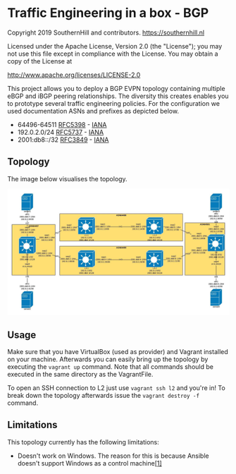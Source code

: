 # Traffic Engineering in a box - BGP

Copyright 2019 SouthernHill and contributors. https://southernhill.nl

Licensed under the Apache License, Version 2.0 (the "License"); you may not use this file except in compliance with the License. You may obtain a copy of the License at

http://www.apache.org/licenses/LICENSE-2.0

This project allows you to deploy a BGP EVPN topology containing multiple eBGP and iBGP
peering relationships. The diversity this creates enables you to prototype several traffic
engineering policies. For the configuration we used documentation ASNs and prefixes as depicted below.

* 64496-64511 [RFC5398](https://tools.ietf.org/html/rfc5398) - [IANA](https://www.iana.org/assignments/as-numbers/as-numbers.xhtml)
* 192.0.2.0/24 [RFC5737](https://tools.ietf.org/html/rfc5737) - [IANA](https://www.iana.org/assignments/ipv4-address-space/ipv4-address-space.xhtml)
* 2001:db8::/32 [RFC3849](https://tools.ietf.org/html/rfc3849) - [IANA](https://www.iana.org/assignments/ipv6-address-space/ipv6-address-space.xhtml)

## Topology

The image below visualises the topology.

![Topology](images/topology.jpeg)

## Usage

Make sure that you have VirtualBox (used as provider) and Vagrant installed on your machine.
Afterwards you can easily bring up the topology by executing the `vagrant up` command.
Note that all commands should be executed in the same directory as the VagrantFile.

To open an SSH connection to L2 just use `vagrant ssh l2` and
you're in! To break down the topology afterwards issue the `vagrant destroy -f` command.

## Limitations

This topology currently has the following limitations:

* Doesn't work on Windows. The reason for this is because Ansible doesn't support Windows as a control machine[[1]](https://docs.ansible.com/ansible/latest/installation_guide/intro_installation.html#id11)
